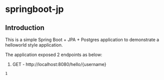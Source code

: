 # springboot-jp

## Introduction
This is a simple Spring Boot + JPA + Postgres application to demonstrate a helloworld style application.

The application exposed 2 endpoints as below:

1. GET - http://localhost:8080/hello/{username}

```shell
1
```
